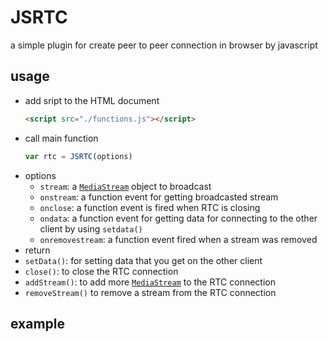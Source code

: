  
# JSRTC
a simple plugin for create peer to peer connection in browser by javascript

## usage 

 - add sript to the HTML document
	```html
	<script src="./functions.js"></script>
	```
- call main function 
	```js
	var rtc = JSRTC(options)
	```
- options
	- `stream`:  a  [`MediaStream`](https://developer.mozilla.org/en-US/docs/Web/API/MediaStream) object to broadcast 
	- `onstream`: a function event for getting broadcasted stream 
	- `onclose`: a function event is fired when RTC is closing
	- `ondata`: a function event for getting data for connecting to the other client by using `setdata()`
	-  `onremovestream`: a function event fired when a stream was removed
- return
- `setData()`: for setting data that you get on the other client
- `close()`: to close the RTC connection
- `addStream()`: to add more  [`MediaStream`](https://developer.mozilla.org/en-US/docs/Web/API/MediaStream)  to the RTC  connection 
- `removeStream()` to remove a stream from the RTC connection

## example 
